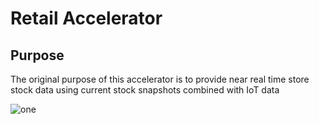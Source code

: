 # Retail Accelerator

## Purpose

The original purpose of this accelerator is to provide near real time store stock data using current stock snapshots combined with IoT data

![one](/private/var/skyler/Documents/sc1.png)